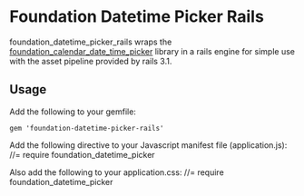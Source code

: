 # Foundation Datetime Picker Rails

foundation_datetime_picker_rails wraps the [foundation_calendar_date_time_picker](https://github.com/jockmac22/foundation_calendar_date_time_picker) library in a rails engine for simple
use with the asset pipeline provided by rails 3.1.

## Usage

Add the following to your gemfile:

    gem 'foundation-datetime-picker-rails'

Add the following directive to your Javascript manifest file (application.js):
    //= require foundation_datetime_picker

Also add the following to your application.css:
    //= require foundation_datetime_picker
